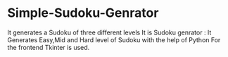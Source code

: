 # Simple-Sudoku-Genrator
It generates a Sudoku of three different levels
It is Sudoku genrator :
It Generates Easy,Mid and Hard level of Sudoku with the help of Python
For the frontend Tkinter is used. 
